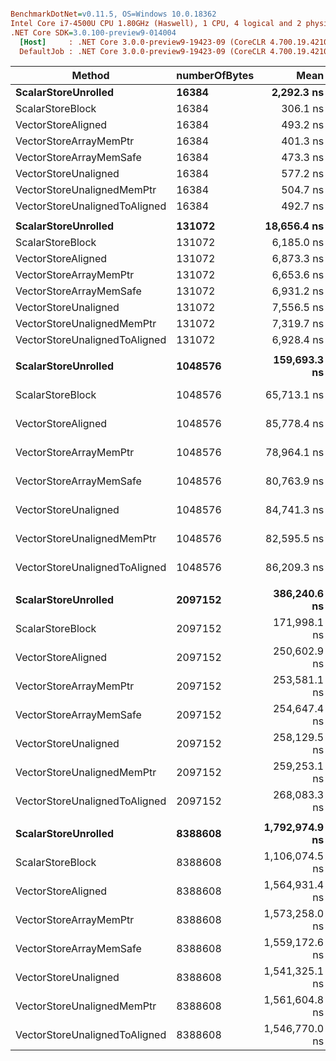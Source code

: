 ``` ini

BenchmarkDotNet=v0.11.5, OS=Windows 10.0.18362
Intel Core i7-4500U CPU 1.80GHz (Haswell), 1 CPU, 4 logical and 2 physical cores
.NET Core SDK=3.0.100-preview9-014004
  [Host]     : .NET Core 3.0.0-preview9-19423-09 (CoreCLR 4.700.19.42102, CoreFX 4.700.19.42104), 64bit RyuJIT
  DefaultJob : .NET Core 3.0.0-preview9-19423-09 (CoreCLR 4.700.19.42102, CoreFX 4.700.19.42104), 64bit RyuJIT


```
|                        Method | numberOfBytes |           Mean |         Error |        StdDev |         Median | Ratio | RatioSD |
|------------------------------ |-------------- |---------------:|--------------:|--------------:|---------------:|------:|--------:|
|           **ScalarStoreUnrolled** |         **16384** |     **2,292.3 ns** |     **60.087 ns** |     **50.176 ns** |     **2,284.6 ns** |  **7.52** |    **0.30** |
|              ScalarStoreBlock |         16384 |       306.1 ns |      8.539 ns |     12.246 ns |       302.8 ns |  1.00 |    0.00 |
|            VectorStoreAligned |         16384 |       493.2 ns |      9.847 ns |     12.453 ns |       493.2 ns |  1.60 |    0.06 |
|        VectorStoreArrayMemPtr |         16384 |       401.3 ns |      8.049 ns |     12.998 ns |       397.5 ns |  1.32 |    0.07 |
|       VectorStoreArrayMemSafe |         16384 |       473.3 ns |      9.507 ns |     13.327 ns |       470.7 ns |  1.55 |    0.08 |
|          VectorStoreUnaligned |         16384 |       577.2 ns |     10.582 ns |      9.381 ns |       576.0 ns |  1.89 |    0.07 |
|    VectorStoreUnalignedMemPtr |         16384 |       504.7 ns |     15.461 ns |     20.641 ns |       498.6 ns |  1.65 |    0.09 |
| VectorStoreUnalignedToAligned |         16384 |       492.7 ns |      9.763 ns |     16.311 ns |       485.8 ns |  1.61 |    0.08 |
|                               |               |                |               |               |                |       |         |
|           **ScalarStoreUnrolled** |        **131072** |    **18,656.4 ns** |    **343.541 ns** |    **321.348 ns** |    **18,589.3 ns** |  **3.02** |    **0.06** |
|              ScalarStoreBlock |        131072 |     6,185.0 ns |     77.250 ns |     64.508 ns |     6,174.3 ns |  1.00 |    0.00 |
|            VectorStoreAligned |        131072 |     6,873.3 ns |     65.477 ns |     54.676 ns |     6,880.6 ns |  1.11 |    0.02 |
|        VectorStoreArrayMemPtr |        131072 |     6,653.6 ns |    141.340 ns |    132.209 ns |     6,610.1 ns |  1.08 |    0.03 |
|       VectorStoreArrayMemSafe |        131072 |     6,931.2 ns |    138.136 ns |    282.176 ns |     6,822.8 ns |  1.13 |    0.06 |
|          VectorStoreUnaligned |        131072 |     7,556.5 ns |    114.427 ns |     89.337 ns |     7,537.2 ns |  1.22 |    0.02 |
|    VectorStoreUnalignedMemPtr |        131072 |     7,319.7 ns |    145.018 ns |    221.457 ns |     7,239.3 ns |  1.19 |    0.04 |
| VectorStoreUnalignedToAligned |        131072 |     6,928.4 ns |    138.061 ns |    141.779 ns |     6,892.1 ns |  1.12 |    0.03 |
|                               |               |                |               |               |                |       |         |
|           **ScalarStoreUnrolled** |       **1048576** |   **159,693.3 ns** |  **2,764.505 ns** |  **2,308.487 ns** |   **159,156.2 ns** |  **2.43** |    **0.07** |
|              ScalarStoreBlock |       1048576 |    65,713.1 ns |  1,277.124 ns |  1,132.137 ns |    65,699.8 ns |  1.00 |    0.00 |
|            VectorStoreAligned |       1048576 |    85,778.4 ns |  2,106.262 ns |  5,975.114 ns |    83,181.5 ns |  1.31 |    0.10 |
|        VectorStoreArrayMemPtr |       1048576 |    78,964.1 ns |  1,518.257 ns |  1,624.518 ns |    78,922.6 ns |  1.20 |    0.03 |
|       VectorStoreArrayMemSafe |       1048576 |    80,763.9 ns |  1,389.509 ns |  1,160.303 ns |    80,709.0 ns |  1.23 |    0.03 |
|          VectorStoreUnaligned |       1048576 |    84,741.3 ns |  1,680.962 ns |  2,185.725 ns |    84,040.2 ns |  1.29 |    0.04 |
|    VectorStoreUnalignedMemPtr |       1048576 |    82,595.5 ns |  1,816.659 ns |  2,019.212 ns |    82,142.8 ns |  1.26 |    0.04 |
| VectorStoreUnalignedToAligned |       1048576 |    86,209.3 ns |  1,984.263 ns |  5,693.224 ns |    85,122.7 ns |  1.30 |    0.09 |
|                               |               |                |               |               |                |       |         |
|           **ScalarStoreUnrolled** |       **2097152** |   **386,240.6 ns** |  **7,648.523 ns** | **19,188.650 ns** |   **381,202.7 ns** |  **2.26** |    **0.11** |
|              ScalarStoreBlock |       2097152 |   171,998.1 ns |  3,435.604 ns |  5,142.251 ns |   170,366.1 ns |  1.00 |    0.00 |
|            VectorStoreAligned |       2097152 |   250,602.9 ns |  3,544.961 ns |  2,960.203 ns |   250,186.1 ns |  1.45 |    0.05 |
|        VectorStoreArrayMemPtr |       2097152 |   253,581.1 ns |  5,065.490 ns |  9,003.903 ns |   251,693.9 ns |  1.48 |    0.06 |
|       VectorStoreArrayMemSafe |       2097152 |   254,647.4 ns |  5,565.014 ns | 10,034.868 ns |   251,608.8 ns |  1.49 |    0.07 |
|          VectorStoreUnaligned |       2097152 |   258,129.5 ns |  5,127.175 ns |  7,018.136 ns |   256,494.3 ns |  1.50 |    0.06 |
|    VectorStoreUnalignedMemPtr |       2097152 |   259,253.1 ns |  5,207.113 ns |  8,408.518 ns |   257,269.9 ns |  1.51 |    0.07 |
| VectorStoreUnalignedToAligned |       2097152 |   268,083.3 ns |  5,350.387 ns | 14,736.521 ns |   270,760.6 ns |  1.55 |    0.10 |
|                               |               |                |               |               |                |       |         |
|           **ScalarStoreUnrolled** |       **8388608** | **1,792,974.9 ns** | **34,861.894 ns** | **59,198.142 ns** | **1,773,807.8 ns** |  **1.64** |    **0.07** |
|              ScalarStoreBlock |       8388608 | 1,106,074.5 ns | 17,544.390 ns | 14,650.360 ns | 1,107,074.2 ns |  1.00 |    0.00 |
|            VectorStoreAligned |       8388608 | 1,564,931.4 ns | 38,160.539 ns | 37,478.752 ns | 1,549,061.2 ns |  1.42 |    0.04 |
|        VectorStoreArrayMemPtr |       8388608 | 1,573,258.0 ns | 34,312.238 ns | 44,615.601 ns | 1,561,962.8 ns |  1.43 |    0.05 |
|       VectorStoreArrayMemSafe |       8388608 | 1,559,172.6 ns | 17,596.260 ns | 15,598.626 ns | 1,559,339.7 ns |  1.41 |    0.03 |
|          VectorStoreUnaligned |       8388608 | 1,541,325.1 ns | 18,699.861 ns | 14,599.621 ns | 1,541,280.2 ns |  1.39 |    0.02 |
|    VectorStoreUnalignedMemPtr |       8388608 | 1,561,604.8 ns | 22,459.313 ns | 19,909.596 ns | 1,558,538.2 ns |  1.41 |    0.03 |
| VectorStoreUnalignedToAligned |       8388608 | 1,546,770.0 ns | 19,669.857 ns | 15,356.930 ns | 1,543,577.9 ns |  1.40 |    0.02 |
